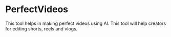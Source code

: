 # PerfectVideos
This tool helps in making perfect videos using AI. This tool will help creators for editing shorts, reels and vlogs.
